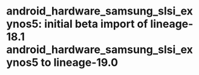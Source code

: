 # android_hardware_samsung_slsi_exynos5: initial beta import of lineage-18.1 android_hardware_samsung_slsi_exynos5 to lineage-19.0
